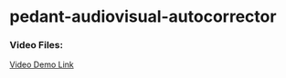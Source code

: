 # pedant-audiovisual-autocorrector

### Video Files:
[Video Demo Link](https://drive.google.com/file/d/1gCzBHjAWE5HyI3W4p051e_B4WGeDpN1F/view?usp=sharing)
